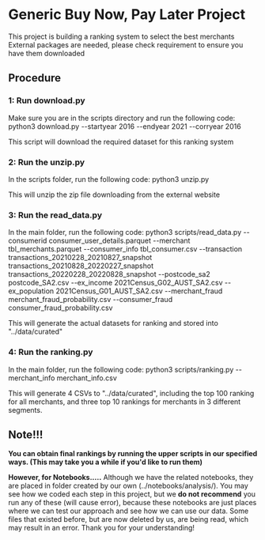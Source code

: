 # Generic Buy Now, Pay Later Project
This project is building a ranking system to select the best merchants
External packages are needed, please check requirement to ensure you have them downloaded

## Procedure
### 1: Run download.py
Make sure you are in the scripts directory and run the following code: python3 download.py --startyear 2016 --endyear 2021 --corryear 2016

This script will download the required dataset for this ranking system

### 2: Run the unzip.py
In the scripts folder, run the following code: python3 unzip.py

This will unzip the zip file downloading from the external website

### 3: Run the read_data.py
In the main folder, run the following code: python3 scripts/read_data.py --consumerid consumer_user_details.parquet --merchant tbl_merchants.parquet --consumer_info tbl_consumer.csv --transaction transactions_20210228_20210827_snapshot transactions_20210828_20220227_snapshot transactions_20220228_20220828_snapshot --postcode_sa2 postcode_SA2.csv --ex_income 2021Census_G02_AUST_SA2.csv --ex_population 2021Census_G01_AUST_SA2.csv --merchant_fraud merchant_fraud_probability.csv  --consumer_fraud consumer_fraud_probability.csv

This will generate the actual datasets for ranking and stored into "../data/curated"

### 4: Run the ranking.py
In the main folder, run the following code: python3 scripts/ranking.py --merchant_info merchant_info.csv

This will generate 4 CSVs to "../data/curated", including the top 100 ranking for all merchants, and three top 10 rankings for merchants in 3 different segments.

## Note!!!
**You can obtain final rankings by running the upper scripts in our specified ways. (This may take you a while if you'd like to run them)**

**However, for Notebooks.....**
Although we have the related notebooks, they are placed in folder created by our own (../notebooks/analysis/). You may see how we coded each step in this project, but we **do not recommend** you run any of these (will cause error), because these notebooks are just places where we can test our approach and see how we can use our data. Some files that existed before, but are now deleted by us, are being read, which may result in an error. Thank you for your understanding!